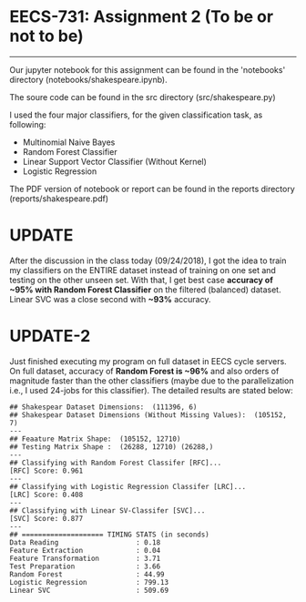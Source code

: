 # EECS-731: Assignment 2 (To be or not to be)
---
Our jupyter notebook for this assignment can be found in the 'notebooks' directory (notebooks/shakespeare.ipynb).


The soure code can be found in the src directory (src/shakespeare.py)

I used the four major classifiers, for the given classification task, as following:
- Multinomial Naive Bayes
- Random Forest Classifier
- Linear Support Vector Classifier (Without Kernel)
- Logistic Regression

The PDF version of notebook or report can be found in the reports directory (reports/shakespeare.pdf)


# UPDATE
After the discussion in the class today (09/24/2018), I got the idea to train
my classifiers on the ENTIRE dataset instead of training on one set and testing
on the other unseen set. With that, I get best case **accuracy of ~95% with
Random Forest Classifier** on the filtered (balanced) dataset.
Linear SVC was a close second with **~93%** accuracy.

# UPDATE-2
Just finished executing my program on full dataset in EECS cycle servers.
On full dataset, accuracy of **Random Forest is ~96%** and also orders of
magnitude faster than the other classifiers (maybe due to the parallelization
i.e., I used 24-jobs for this classifier). The detailed results are stated
below:

```
## Shakespear Dataset Dimensions:  (111396, 6)
## Shakespear Dataset Dimensions (Without Missing Values):  (105152, 7)
---
## Feaature Matrix Shape:  (105152, 12710)
## Testing Matrix Shape :  (26288, 12710) (26288,)
---
## Classifying with Random Forest Classifer [RFC]...
[RFC] Score: 0.961
---
## Classifying with Logistic Regression Classifer [LRC]...
[LRC] Score: 0.408
---
## Classifying with Linear SV-Classifer [SVC]...
[SVC] Score: 0.877
---
## ==================== TIMING STATS (in seconds)
Data Reading                   : 0.18
Feature Extraction             : 0.04
Feature Transformation         : 3.71
Test Preparation               : 3.66
Random Forest                  : 44.99
Logistic Regression            : 799.13
Linear SVC                     : 509.69
```
